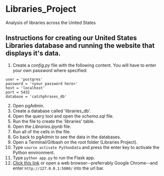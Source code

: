 # Libraries_Project
Analysis of libraries across the United States

## Instructions for creating our United States Libraries database and running the website that displays it's data.

1. Create a *config.py* file with the following content. You will have to enter your own password where specified:
```
user = 'postgres'
password = '<your password here>'
host = 'localhost'
port = 5432
database = 'catchphrases_db'
```
2. Open pgAdmin.
3. Create a database called 'libraries_db'.
4. Open the query tool and open the *schema.sql* file.
5. Run the file to create the 'libraries' table.
6. Open the *Libraries.ipynb* file.
7. Run all of the cells in the file.
8. Go back to pgAdmin to see the data in the databases.
9. Open a Terminal/Gitbash on the root folder (Libraries Project).
10. Type ```source activate PythonData``` and press the enter key to activate the Python environment.
11. Type ```python app.py``` to run the Flask app.
12. [Click this link](http://127.0.0.1:5000/) or open a web browser--preferrably Google Chrome--and enter ```http://127.0.0.1:5000/``` into the url bar.